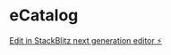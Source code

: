 # eCatalog

[Edit in StackBlitz next generation editor ⚡️](https://stackblitz.com/~/github.com/muhammadyudhat/eCatalog)